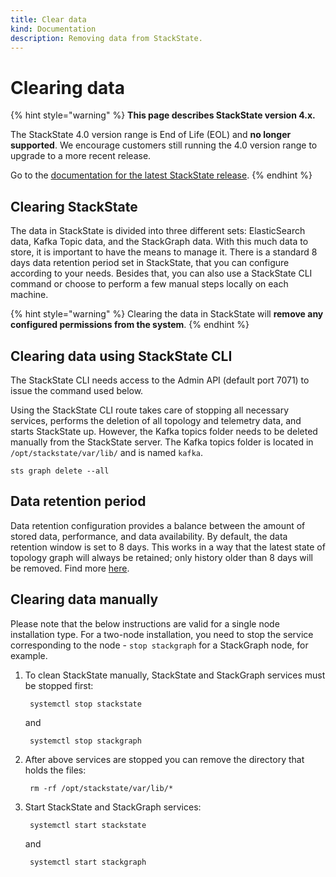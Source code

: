```yaml
---
title: Clear data
kind: Documentation
description: Removing data from StackState.
---
```


# Clearing data


{% hint style="warning" %}
**This page describes StackState version 4.x.**

The StackState 4.0 version range is End of Life (EOL) and **no longer supported**. We encourage customers still running the 4.0 version range to upgrade to a more recent release.

Go to the [documentation for the latest StackState release](https://docs.stackstate.com/).
{% endhint %}

## Clearing StackState

The data in StackState is divided into three different sets: ElasticSearch data, Kafka Topic data, and the StackGraph data. With this much data to store, it is important to have the means to manage it. There is a standard 8 days data retention period set in StackState, that you can configure according to your needs. Besides that, you can also use a StackState CLI command or choose to perform a few manual steps locally on each machine.

{% hint style="warning" %}
Clearing the data in StackState will **remove any configured permissions from the system**.
{% endhint %}

## Clearing data using StackState CLI

The StackState CLI needs access to the Admin API \(default port 7071\) to issue the command used below.

Using the StackState CLI route takes care of stopping all necessary services, performs the deletion of all topology and telemetry data, and starts StackState up. However, the Kafka topics folder needs to be deleted manually from the StackState server. The Kafka topics folder is located in `/opt/stackstate/var/lib/` and is named `kafka`.

```text
sts graph delete --all
```

## Data retention period

Data retention configuration provides a balance between the amount of stored data, performance, and data availability. By default, the data retention window is set to 8 days. This works in a way that the latest state of topology graph will always be retained; only history older than 8 days will be removed. Find more [here](retention.md).

## Clearing data manually

Please note that the below instructions are valid for a single node installation type. For a two-node installation, you need to stop the service corresponding to the node - `stop stackgraph` for a StackGraph node, for example.

1. To clean StackState manually, StackState and StackGraph services must be stopped first:

   ```text
    systemctl stop stackstate
   ```

   and

   ```text
    systemctl stop stackgraph
   ```

2. After above services are stopped you can remove the directory that holds the files:

   ```text
    rm -rf /opt/stackstate/var/lib/*
   ```

3. Start StackState and StackGraph services:

   ```text
    systemctl start stackstate
   ```

   and

   ```text
    systemctl start stackgraph
   ```

